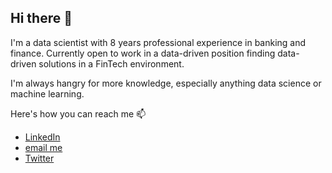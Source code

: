 ## Hi there 👋

I'm a data scientist with 8 years professional experience in banking and finance. Currently open to work in a data-driven position finding data-driven solutions in a FinTech environment.

I'm always hangry for more knowledge, especially anything data science or machine learning.

Here's how you can reach me 📫 
- [LinkedIn](https://www.linkedin.com/in/marcosdominguez2018/)
- [email me](mailto:md.ghsd@gmail.com)
- [Twitter](https://twitter.com/mdcruz2010)

<!--
**mdominguez2010/mdominguez2010** is a ✨ _special_ ✨ repository because its `README.md` (this file) appears on your GitHub profile.

Here are some ideas to get you started:

- 🔭 I’m currently working on ...
- 🌱 I’m currently learning ...
- 👯 I’m looking to collaborate on ...
- 🤔 I’m looking for help with ...
- 💬 Ask me about ...
- 📫 How to reach me: ...
- 😄 Pronouns: ...
- ⚡ Fun fact: ...
-->
